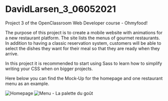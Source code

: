 # DavidLarsen_3_06052021
Project 3 of the OpenClassroom Web Developer course - Ohmyfood!

The purpose of this project is to create a mobile website with animations for a new restaurant platform. The site lists the menus of gourmet restaurants. In addition to having a classic reservation system, customers will be able to select the dishes they want for their meal so that they are ready when they arrive.

In this project it is recommended to start using Sass to learn how to simplify writing your CSS when on bigger projects.

Here below you can find the Mock-Up for the homepage and one restaurant menu as an example.

![Homepage](https://user-images.githubusercontent.com/82090477/122244147-8d04af00-cebc-11eb-997a-3135e528af66.png)
![Menu - La palette du goût](https://user-images.githubusercontent.com/82090477/122244169-91c96300-cebc-11eb-9602-993ea32f12de.png)

